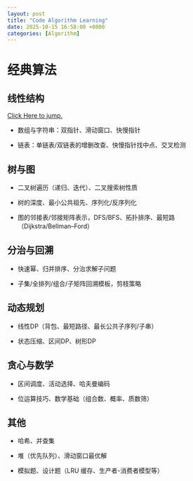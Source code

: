 ```yaml
---
layout: post
title: "Code Algorithm Learning"
date: 2025-10-15 16:58:00 +0800
categories: [Algorithm]
---
```


# 经典算法

## 线性结构

[Click Here to jump.](https://endermands.github.io/posts/Algorithm-Linear-structure/)

- 数组与字符串：双指针、滑动窗口、快慢指针

- 链表：单链表/双链表的增删改查、快慢指针找中点、交叉检测

## 树与图

- 二叉树遍历（递归、迭代）、二叉搜索树性质

- 树的深度、最小公共祖先、序列化/反序列化

- 图的邻接表/邻接矩阵表示，DFS/BFS、拓扑排序、最短路（Dijkstra/Bellman–Ford）

## 分治与回溯

- 快速幂、归并排序、分治求解子问题

- 子集/全排列/组合/子矩阵回溯模板，剪枝策略

## 动态规划

- 线性DP（背包、最短路径、最长公共子序列/子串）

- 状态压缩、区间DP、树形DP

## 贪心与数学

- 区间调度、活动选择、哈夫曼编码

- 位运算技巧、数学基础（组合数、概率、质数筛）

## 其他

- 哈希、并查集

- 堆（优先队列）、滑动窗口最优解

- 模拟题、设计题（LRU 缓存、生产者-消费者模型等）

